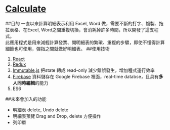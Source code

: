 # <a href="https://cacocacoon.github.io/calculate/">Calculate</a>
##目的
一直以來計算明細表示利用 Excel, Word 做，需要不斷的打字、複製、拖拉表格、在Excel, Word之間重複切換，會消耗掉許多時間，所以開發了這支程式。<br />
此應用程式是用來減輕計算發票、開明細表的繁瑣、重複的步驟，即使不懂得計算細節也可使用，彈指之間就做好明細表。
##使用技術
1. <a href="https://facebook.github.io/react/">React</a>
2. <a href="http://redux.js.org/">Redux</a>
3. <a href="https://facebook.github.io/immutable-js/">Immutable.js</a>
把state 轉成 read-only 減少錯誤發生，增加程式運行效率
4. <a href="https://firebase.google.com/">Firebase</a> 資料儲存在 Google Firebase 裡面，real-time databse，且具有**多人同時編輯**的能力
5. ES6

##未來會加入的功能
* 明細表 delete, Undo delete
* 明細表預覽 Drag and Drop, delete 方便操作
* 列印單
